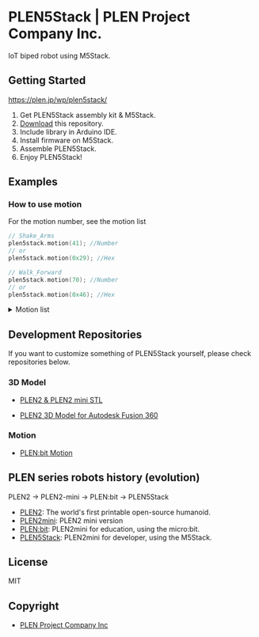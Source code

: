 # PLEN5Stack | PLEN Project Company Inc.

IoT biped robot using M5Stack.

## Getting Started

https://plen.jp/wp/plen5stack/

1. Get PLEN5Stack assembly kit & M5Stack.
2. [Download](https://github.com/plenprojectcompany/PLEN5Stack/archive/master.zip) this repository.
3. Include library in Arduino IDE.
4. Install firmware on M5Stack.
5. Assemble PLEN5Stack.
6. Enjoy PLEN5Stack!

## Examples

### How to use motion
For the motion number, see the motion list
``` c 
// Shake_Arms
plen5stack.motion(41); //Number
// or 
plen5stack.motion(0x29); //Hex

// Walk_Forward
plen5stack.motion(70); //Number
// or
plen5stack.motion(0x46); //Hex
```

<details>
<summary>Motion list</summary>

| Number | Hex | Name |
| :---: | :---: | :---: |
| 0 | 0x00 | Lstep |
| 1 | 0x01 | FStep |
| 2 | 0x02 | RStep |
| 3 | 0x03 | A-hem |
| 4 | 0x04 | Bow |
| 5 | 0x05 | Propose |
| 6 | 0x06 | Hug |
| 7 | 0x07 | Clap |
| 8 | 0x08 | Highfive |
| 9 | 0x09 | None |
| 10 | 0x0A | Shake_a_Box |
| 11 | 0x0B | Pick_Up_High |
| 12 | 0x0C | Pick_Up_Low |
| 13 | 0x0D | Receive_a_Box |
| 14 | 0x0E | Present_a_Box |
| 15 | 0x0F | Pass_a_Box |
| 16 | 0x10 | Throw_a_Box |
| 17 | 0x11 | Put_Down_High |
| 18 | 0x12 | Put_Down_Low |
| 19 | 0x13 | None |
| 20 | 0x14 | Defense_LStep |
| 21 | 0x15 | Dribble |
| 22 | 0x16 | Defense_RStep |
| 23 | 0x17 | LKick |
| 24 | 0x18 | Long_Dribble |
| 25 | 0x19 | RKick_bit |
| 26 | 0x1A | Pass_to_Left |
| 27 | 0x1B | Pass_It_to_Me! |
| 28 | 0x1C | Pass_to_Right |
| 29 | 0x1D | None |
| 30 | 0x1E | Dance_LStep |
| 31 | 0x1F | Dance_FStep |
| 32 | 0x20 | Dance_RStep |
| 33 | 0x21 | Dance_Finish_Pose |
| 34 | 0x22 | Dance_Up_&_Down |
| 35 | 0x23 | Wiggle_Dance |
| 36 | 0x24 | Dance_BStep |
| 37 | 0x25 | Dance_Bow |
| 38 | 0x26 | Twist_Dance |
| 39 | 0x27 | None |
| 40 | 0x28 | None |
| 41 | 0x29 | Shake_Arms |
| 42 | 0x2A | 4A_Carry_Forward |
| 43 | 0x2B | 4B_Carry_LTurn |
| 44 | 0x2C | 4C_Carry_RTurn |
| 45 | 0x2D | 4D_Carry_Back |
| ~ | ~ | None |
| 70 | 0x46 | Walk_Forward |
| 71 | 0x47 | Walk_LTurn |
| 72 | 0x48 | Walk_RTurn |
| 73 | 0x49 | Walk_Back |

</details>

## Development Repositories
If you want to customize something of PLEN5Stack yourself, please check repositories below.

### 3D Model

- [PLEN2 & PLEN2 mini STL](https://github.com/plenprojectcompany/PLEN2)

- [PLEN2 3D Model for Autodesk Fusion 360](https://github.com/plenprojectcompany/plen-3DModel_Fusion360)

### Motion

- [PLEN:bit Motion](https://github.com/plenprojectcompany/plenbit-Motion)

## PLEN series robots history (evolution)

PLEN2 -> PLEN2-mini -> PLEN:bit -> PLEN5Stack

- [PLEN2](https://plen.jp/plen2/): The world's first printable open-source humanoid.
- [PLEN2mini](https://plen.jp/plen2/#plen2_mini): PLEN2 mini version
- [PLEN:bit](https://plen.jp/plenbit/): PLEN2mini for education, using the micro:bit.
- [PLEN5Stack](https://plen.jp/plen5stack/): PLEN2mini for developer, using the M5Stack.

## License

MIT

## Copyright

- [PLEN Project Company Inc](https://plen.jp/)